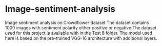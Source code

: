 # Image-sentiment-analysis
Image sentiment analysis on Crowdflower dataset
The dataset contains 1000 images with sentiment polarity either positive or negative
The dataset used for this project is available with in the Test 8 folder.
The model used here is based on the pre-trained VGG-16 architecture with additional layers.
